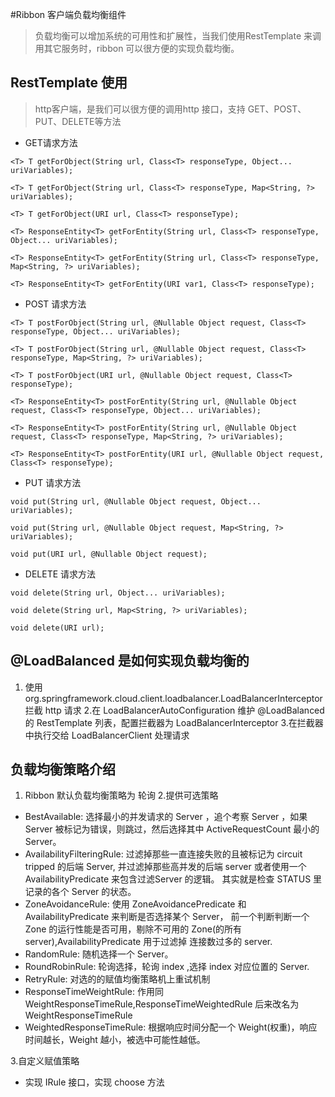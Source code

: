#Ribbon 客户端负载均衡组件
> 负载均衡可以增加系统的可用性和扩展性，当我们使用RestTemplate 来调用其它服务时，ribbon 可以很方便的实现负载均衡。

## RestTemplate 使用
> http客户端，是我们可以很方便的调用http 接口，支持 GET、POST、PUT、DELETE等方法

- GET请求方法
```
<T> T getForObject(String url, Class<T> responseType, Object... uriVariables);

<T> T getForObject(String url, Class<T> responseType, Map<String, ?> uriVariables);

<T> T getForObject(URI url, Class<T> responseType);

<T> ResponseEntity<T> getForEntity(String url, Class<T> responseType, Object... uriVariables);

<T> ResponseEntity<T> getForEntity(String url, Class<T> responseType, Map<String, ?> uriVariables);

<T> ResponseEntity<T> getForEntity(URI var1, Class<T> responseType);
```
- POST 请求方法
```$xslt
<T> T postForObject(String url, @Nullable Object request, Class<T> responseType, Object... uriVariables);

<T> T postForObject(String url, @Nullable Object request, Class<T> responseType, Map<String, ?> uriVariables);

<T> T postForObject(URI url, @Nullable Object request, Class<T> responseType);

<T> ResponseEntity<T> postForEntity(String url, @Nullable Object request, Class<T> responseType, Object... uriVariables);

<T> ResponseEntity<T> postForEntity(String url, @Nullable Object request, Class<T> responseType, Map<String, ?> uriVariables);

<T> ResponseEntity<T> postForEntity(URI url, @Nullable Object request, Class<T> responseType);
```
- PUT 请求方法
```$xslt
void put(String url, @Nullable Object request, Object... uriVariables);

void put(String url, @Nullable Object request, Map<String, ?> uriVariables);

void put(URI url, @Nullable Object request);
```
- DELETE 请求方法
```$xslt
void delete(String url, Object... uriVariables);

void delete(String url, Map<String, ?> uriVariables);

void delete(URI url);
```

## @LoadBalanced 是如何实现负载均衡的
1. 使用  org.springframework.cloud.client.loadbalancer.LoadBalancerInterceptor 拦截 http 请求
2.在 LoadBalancerAutoConfiguration 维护 @LoadBalanced 的 RestTemplate 列表，配置拦截器为 LoadBalancerInterceptor
3.在拦截器中执行交给 LoadBalancerClient 处理请求

## 负载均衡策略介绍
1. Ribbon 默认负载均衡策略为 轮询
2.提供可选策略
- BestAvailable: 选择最小的并发请求的 Server ，追个考察 Server ，如果 Server 被标记为错误，则跳过，然后选择其中 ActiveRequestCount 最小的 Server。
- AvailabilityFilteringRule: 过滤掉那些一直连接失败的且被标记为 circuit tripped 的后端 Server,
并过滤掉那些高并发的后端 server 或者使用一个 AvailabilityPredicate 来包含过滤Server 的逻辑。
其实就是检查 STATUS 里记录的各个 Server 的状态。
- ZoneAvoidanceRule: 使用 ZoneAvoidancePredicate 和 AvailabilityPredicate 来判断是否选择某个 Server，
前一个判断判断一个 Zone 的运行性能是否可用，剔除不可用的 Zone(的所有 server),AvailabilityPredicate 用于过滤掉
连接数过多的 server.
- RandomRule: 随机选择一个 Server。
- RoundRobinRule: 轮询选择，轮询 index ,选择 index 对应位置的 Server.
- RetryRule: 对选的的赋值均衡策略机上重试机制
- ResponseTimeWeightRule: 作用同 WeightResponseTimeRule,ResponseTimeWeightedRule 后来改名为 WeightResponseTimeRule
- WeightedResponseTimeRule: 根据响应时间分配一个 Weight(权重)，响应时间越长，Weight 越小，被选中可能性越低。

3.自定义赋值策略
- 实现 IRule 接口，实现 choose 方法